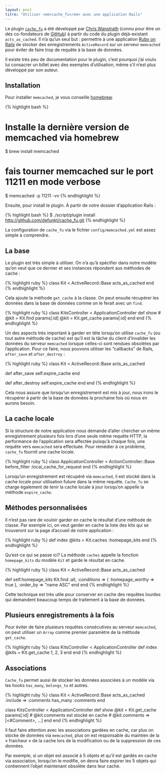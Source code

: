 ```yaml
---
layout: post
titre: "Utiliser <em>cache_fu</em> avec une application Rails"
---
```


Le plugin [`cache_fu`](http://github.com/defunkt/cache_fu) a été développé par [Chris Wanstrath](http://chriswanstrath.com/) (connu pour être un des co-fondateurs de [GitHub](http://github.com)) à partir du code du plugin déjà-existant `acts_as_cached`. Il n’a qu’un seul but : permettre à une application [Ruby on Rails](http://rubyonrails.org) de stocker des enregistrements `ActiveRecord` sur un serveur `memcached` pour éviter de faire trop de requête à la base de données.

Il existe très peu de documentation pour le plugin, c’est pourquoi j’ai voulu lui consacrer un billet avec des exemples d’utilisation, même s’il n’est plus développé par son auteur.

## Installation

Pour installer `memcached`, je vous conseille [homebrew](http://mxcl.github.com/homebrew).

{% highlight bash %}
# Installe la dernière version de memcached via homebrew
$ brew install memcached

# fais tourner memcached sur le port 11211 en mode verbose
$ memcached -p 11211 -vv
{% endhighlight %}

Ensuite, pour install le plugin. À partir de votre dossier d’application Rails :

{% highlight bash %}
$ ./script/plugin install http://github.com/defunkt/cache_fu.git
{% endhighlight %}

La configuration de `cache_fu` via le fichier `config/memcached.yml` est assez simple à comprendre.

## La base

Le plugin est très simple à utiliser. On n’a qu’à spécifier dans notre modèle qu’on veut que ce dernier et ses instances répondent aux méthodes de cache :

{% highlight ruby %}
class Kit < ActiveRecord::Base
  acts_as_cached
end
{% endhighlight %}

Cela ajoute la méthode `get_cache` à la classe. On peut ensuite récupérer les données dans la base de données comme on le ferait avec un `find`.

{% highlight ruby %}
class KitsController < ApplicationController
  def show
    # @kit = Kit.find params[:id]
    @kit = Kit.get_cache params[:id]
  end
end
{% endhighlight %}

Un des aspects très important à garder en tête lorsqu’on utilise `cache_fu` (ou tout autre méthode de cache) est qu’il est la tâche du client d’invalider les données du serveur `memcached` lorsque celles-ci sont rendues obsolètes par l’application. Pour ce faire, nous pouvons utiliser les “callbacks” de Rails, `after_save` et `after_destroy` :

{% highlight ruby %}
class Kit < ActiveRecord::Base
  acts_as_cached

  def after_save
    self.expire_cache
  end

  def after_destroy
    self.expire_cache
  end
end
{% endhighlight %}

Cela nous assure que lorsqu’un enregistrement est mis à jour, nous irons le récupérer à partir de la base de données la prochaine fois où nous en aurons besoin.

## La cache locale

Si la structure de notre application nous demande d’aller chercher un même enregistrement plusieurs fois lors d’une seule même requête HTTP, la performance de l’application sera affectée puisqu’à chaque fois, une requête vers `memcached` sera effectuée. Pour remédier à ce problème, `cache_fu` fournit une cache *locale*.

{% highlight ruby %}
class ApplicationController < ActionController::Base
  before_filter :local_cache_for_request
end
{% endhighlight %}

Lorsqu’un enregistrement est récupéré via `memcached`, il est stocké dans la cache locale pour utilisation future dans la même requête. `Cache_fu` se charge également de tenir la cache locale à jour lorsqu’on appelle la méthode `expire_cache`.

## Méthodes personnalisées

Il n’est pas rare de vouloir garder en cache le résultat d’une méthode de classe. Par exemple ici, on veut garder en cache la liste des kits qui se trouveront sur la page d’accueil de notre application :

{% highlight ruby %}
def index
  @kits = Kit.caches :homepage_kits
end
{% endhighlight %}

Qu’est-ce qui se passe ici? La méthode `caches` appelle la fonction `homepage_kits` du modèle `Kit` et garde le résultat en cache.

{% highlight ruby %}
class Kit < ActiveRecord::Base
  acts_as_cached

  def self.homepage_kits
    Kit.find :all, :conditions => { :homepage_worthy => true }, :order_by => "name ASC"
  end
end
{% endhighlight %}

Cette technique est très utile pour conserver en cache des requêtes lourdes qui demandent beaucoup temps de traitement à la base de données.

## Plusieurs enregistrements à la fois

Pour éviter de faire plusieurs requêtes consécutives au serveur `memcached`, on peut utiliser un `Array` comme premier paramètre de la méthode `get_cache`.

{% highlight ruby %}
class KitsController < ApplicationController
  def index
    @kits = Kit.get_cache 1, 2, 3
  end
end
{% endhighlight %}

## Associations

`Cache_fu` permet aussi de stocker les données associées à un modèle via les hooks `has_many`, `belongs_to` et autres.

{% highlight ruby %}
class Kit < ActiveRecord::Base
  acts_as_cached :include => :comments
  has_many :comments
end

class KitsController < ApplicationController
  def show
    @kit = Kit.get_cache params[:id]
    # @kit.comments est stocké en cache
    # @kit.comments => [<#Comment>, …]
  end
end
{% endhighlight %}

Il faut faire attention avec les associations gardées en cache, car plus on stocke de données via `memcached`, plus on est responsable du maintien de la « fraicheur » de la cache lors de la modification ou de la suppression de ces données.

Par exemple, si un objet est associé à 5 objets et qu’il est gardés en cache via association, lorsqu’on le modifie, on devra faire expirer les 5 objets qui contiennent l’objet maintenant obsolète dans leur cache.
